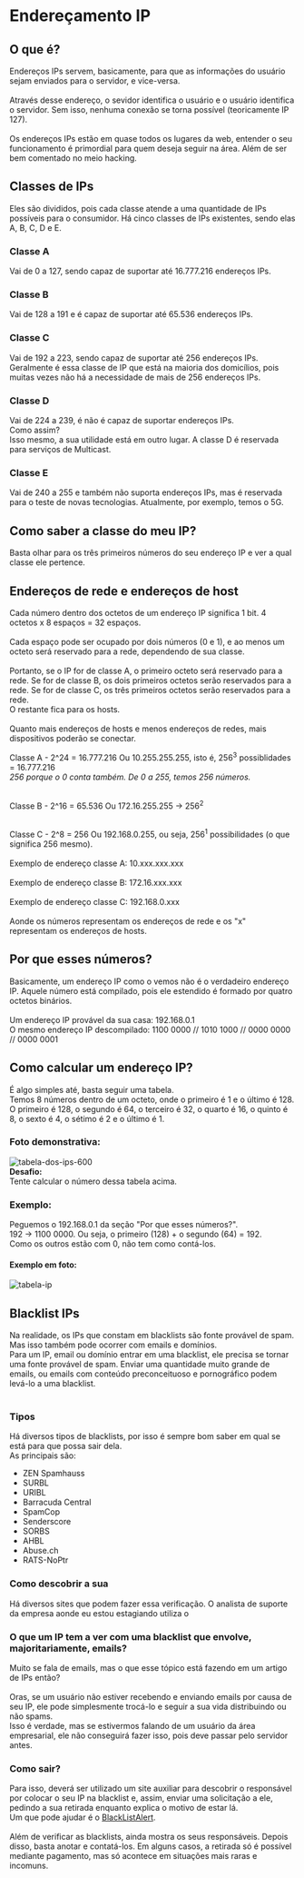# Endereçamento IP
## O que é?
Endereços IPs servem, basicamente, para que as informações do usuário sejam enviados para o servidor, e vice-versa.<br><br>
Através desse endereço, o sevidor identifica o usuário e o usuário identifica o servidor. Sem isso, nenhuma conexão se torna possível (teoricamente IP 127).<br><br>
Os endereços IPs estão em quase todos os lugares da web, entender o seu funcionamento é primordial para quem deseja seguir na área. Além de ser bem comentado no meio hacking.
## Classes de IPs
Eles são divididos, pois cada classe atende a uma quantidade de IPs possíveis para o consumidor.
Há cinco classes de IPs existentes, sendo elas A, B, C, D e E.
### Classe A
Vai de 0 a 127, sendo capaz de suportar até 16.777.216 endereços IPs.
### Classe B
Vai de 128 a 191 e é capaz de suportar até 65.536 endereços IPs.
### Classe C
Vai de 192 a 223, sendo capaz de suportar até 256 endereços IPs. Geralmente é essa classe de IP que está na maioria dos domicílios, pois muitas vezes não há a necessidade de mais de 256 endereços IPs.
### Classe D
Vai de 224 a 239, é não é capaz de suportar endereços IPs.<br>
Como assim? <br>
Isso mesmo, a sua utilidade está em outro lugar. A classe D é reservada para serviços de Multicast.
### Classe E
Vai de 240 a 255 e também não suporta endereços IPs, mas é reservada para o teste de novas tecnologias. Atualmente, por exemplo, temos o 5G.
## Como saber a classe do meu IP?
Basta olhar para os três primeiros números do seu endereço IP e ver a qual classe ele pertence.

## Endereços de rede e endereços de host
Cada número dentro dos octetos de um endereço IP significa 1 bit. 4 octetos x 8 espaços = 32 espaços.<br><br>
Cada espaço pode ser ocupado por dois números (0 e 1), e ao menos um octeto será reservado para a rede, dependendo de sua classe.<br><br>
Portanto, se o IP for de classe A, o primeiro octeto será reservado para a rede. Se for de classe B, os dois primeiros octetos serão reservados para a rede. Se for de classe C, os três primeiros octetos serão reservados para a rede.<br>
O restante fica para os hosts.<br><br>
Quanto mais endereços de hosts e menos endereços de redes, mais dispositivos poderão se conectar.

Classe A - 2^24 = 16.777.216
Ou
10.255.255.255, isto é, 256<sup>3</sup> possiblidades = 16.777.216<br>
*256 porque o 0 conta também. De 0 a 255, temos 256 números.*<br><br>

Classe B - 2^16 = 65.536
Ou
172.16.255.255 &rightarrow; 256<sup>2</sup><br><br>

Classe C - 2^8 = 256
Ou
192.168.0.255, ou seja, 256<sup>1</sup> possibilidades (o que significa 256 mesmo).<br><br>
Exemplo de endereço classe A: 10.xxx.xxx.xxx<br><br>
Exemplo de endereço classe B: 172.16.xxx.xxx<br><br>
Exemplo de endereço classe C: 192.168.0.xxx<br><br>
Aonde os números representam os endereços de rede e os "x" representam os endereços de hosts.

## Por que esses números?
Basicamente, um endereço IP como o vemos não é o verdadeiro endereço IP. Aquele número está compilado, pois ele estendido é formado por quatro octetos binários.<br><br>
Um endereço IP provável da sua casa: 192.168.0.1<br>
O mesmo endereço IP descompilado: 1100 0000 // 1010 1000 // 0000 0000 // 0000 0001<br>

## Como calcular um endereço IP?
É algo simples até, basta seguir uma tabela.<br>
Temos 8 números dentro de um octeto, onde o primeiro é 1 e o último é 128.<br>
O primeiro é 128, o segundo é 64, o terceiro é 32, o quarto é 16, o quinto é 8, o sexto é 4, o sétimo é 2 e o último é 1.
### Foto demonstrativa:<br>
![tabela-dos-ips-600](https://user-images.githubusercontent.com/97858145/161392982-0db4aec2-b5f6-4cb1-b319-a517bbf88046.jpg)<br>
**Desafio:**<br>
Tente calcular o número dessa tabela acima.

### Exemplo:
Peguemos o 192.168.0.1 da seção "Por que esses números?".<br>
192 &rightarrow; 1100 0000. Ou seja, o primeiro (128) + o segundo (64) = 192.<br>
Como os outros estão com 0, não tem como contá-los.

#### Exemplo em foto:
![tabela-ip](https://user-images.githubusercontent.com/97858145/161392851-e508bd51-132c-4a54-93a2-87133d130509.png)

## Blacklist IPs
Na realidade, os IPs que constam em blacklists são fonte provável de spam. Mas isso também pode ocorrer com emails e domínios.<br>
Para um IP, email ou domínio entrar em uma blacklist, ele precisa se tornar uma fonte provável de spam. Enviar uma quantidade muito grande de emails, ou emails com conteúdo preconceituoso e pornográfico podem levá-lo a uma blacklist.<br><br>
### Tipos
Há diversos tipos de blacklists, por isso é sempre bom saber em qual se está para que possa sair dela.<br>
As principais são:<br>
* ZEN Spamhauss
* SURBL
* URIBL
* Barracuda Central
* SpamCop
* Senderscore
* SORBS
* AHBL
* Abuse.ch
* RATS-NoPtr
### Como descobrir a sua
Há diversos sites que podem fazer essa verificação. O analista de suporte da empresa aonde eu estou estagiando utiliza o ![]()

### O que um IP tem a ver com uma blacklist que envolve, majoritariamente, emails?
Muito se fala de emails, mas o que esse tópico está fazendo em um artigo de IPs então?<br><br>
Oras, se um usuário não estiver recebendo e enviando emails por causa de seu IP, ele pode simplesmente trocá-lo e seguir a sua vida distribuindo ou não spams.<br>
Isso é verdade, mas se estivermos falando de um usuário da área empresarial, ele não conseguirá fazer isso, pois deve passar pelo servidor antes.<br>

### Como sair?
Para isso, deverá ser utilizado um site auxiliar para descobrir o responsável por colocar o seu IP na blacklist e, assim, enviar uma solicitação a ele, pedindo a sua retirada enquanto explica o motivo de estar lá.<br>
Um que pode ajudar é o [BlackListAlert](https://www.blacklistalert.org/).<br><br>
Além de verificar as blacklists, ainda mostra os seus responsáveis. Depois disso, basta anotar e contatá-los.
Em alguns casos, a retirada só é possível mediante pagamento, mas só acontece em situações mais raras e incomuns.<br><br>
<!--IP no DOS e no Bash-->
